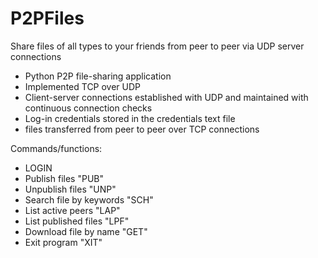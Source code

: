 # P2PFiles

Share files of all types to your friends from peer to peer via UDP server connections

- Python P2P file-sharing application
- Implemented TCP over UDP
- Client-server connections established with UDP and maintained with continuous connection checks
- Log-in credentials stored in the credentials text file
- files transferred from peer to peer over TCP connections

  

Commands/functions:

- LOGIN
- Publish files "PUB"
- Unpublish files "UNP"
- Search file by keywords "SCH"
- List active peers "LAP"
- List published files "LPF"
- Download file by name "GET"
- Exit program "XIT"
